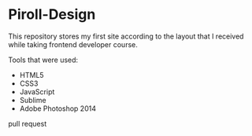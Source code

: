 # Piroll-Design
<p>
This repository stores my first site according to the layout that I received while taking frontend developer course.
</p>
<p>
Tools that were used:
</p>
<ul>
  <li>HTML5</li>
  <li>CSS3</li>
  <li>JavaScript</li>
  <li>Sublime</li>
  <li>Adobe Photoshop 2014</li>
</ul>

pull request